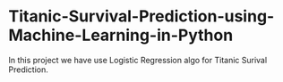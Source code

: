 # Titanic-Survival-Prediction-using-Machine-Learning-in-Python
In this project we have use Logistic Regression algo for Titanic Surival Prediction.
